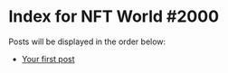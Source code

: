 # Index for NFT World #2000
Posts will be displayed in the order below:

- [Your first post](./001-first.md)

